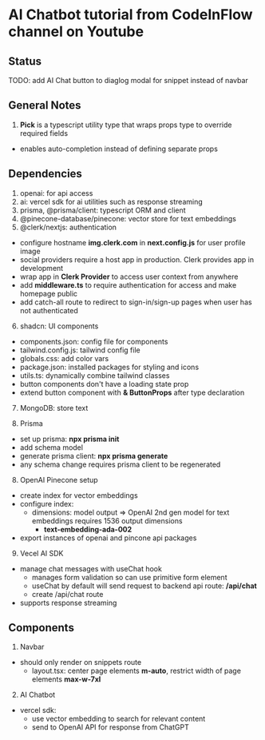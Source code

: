 # AI Chatbot tutorial from CodeInFlow channel on Youtube

## Status

TODO: add AI Chat button to diaglog modal for snippet instead of navbar

## General Notes

1. **Pick** is a typescript utility type that wraps props type to override required fields

- enables auto-completion instead of defining separate props

## Dependencies

1. openai: for api access
2. ai: vercel sdk for ai utilities such as response streaming
3. prisma, @prisma/client: typescript ORM and client
4. @pinecone-database/pinecone: vector store for text embeddings
5. @clerk/nextjs: authentication

- configure hostname **img.clerk.com** in **next.config.js** for user profile image
- social providers require a host app in production. Clerk provides app in development
- wrap app in **Clerk Provider** to access user context from anywhere
- add **middleware.ts** to require authentication for access and make homepage public
- add catch-all route to redirect to sign-in/sign-up pages when user has not authenticated

6. shadcn: UI components

- components.json: config file for components
- tailwind.config.js: tailwind config file
- globals.css: add color vars
- package.json: installed packages for styling and icons
- utils.ts: dynamically combine tailwind classes
- button components don't have a loading state prop
- extend button component with **& ButtonProps** after type declaration

7. MongoDB: store text

8. Prisma

- set up prisma: **npx prisma init**
- add schema model
- generate prisma client: **npx prisma generate**
- any schema change requires prisma client to be regenerated

8. OpenAI Pinecone setup

- create index for vector embeddings
- configure index:
  - dimensions: model output => OpenAI 2nd gen model for text embeddings requires 1536 output dimensions
    - **text-embedding-ada-002**
- export instances of openai and pincone api packages

9.  Vecel AI SDK

- manage chat messages with useChat hook
  - manages form validation so can use primitive form element
  - useChat by default will send request to backend api route: **/api/chat**
  - create /api/chat route
- supports response streaming

## Components

1. Navbar

- should only render on snippets route
  - layout.tsx: center page elements **m-auto**, restrict width of page elements **max-w-7xl**

2. AI Chatbot

- vercel sdk:
  - use vector embedding to search for relevant content
  - send to OpenAI API for response from ChatGPT
